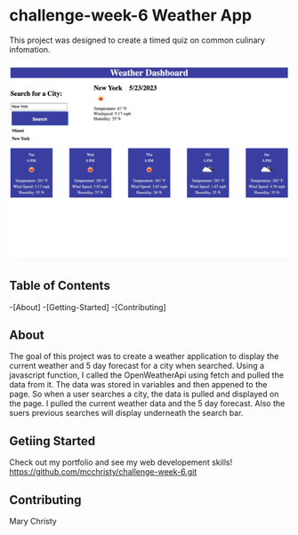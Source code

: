 # challenge-week-6 Weather App
This project was designed to create a timed quiz on common culinary infomation.

![deployed weather application](Assets/Images/deployed-weather-app.jpg)

## Table of Contents
-[About]
-[Getting-Started]
-[Contributing]

## About
The goal of this project was to create a weather application to display the current weather and 5 day forecast for a city when searched. Using a javascript function, I called the OpenWeatherApi using fetch and pulled the data from it. The data was stored in variables and then appened to the page. So when a user searches a city, the data is pulled and displayed on the page. I pulled the current weather data and the 5 day forecast. Also the suers previous searches will display underneath the search bar.


## Getiing Started
Check out my portfolio and see my web developement skills!
https://github.com/mcchristy/challenge-week-6.git 

## Contributing
Mary Christy